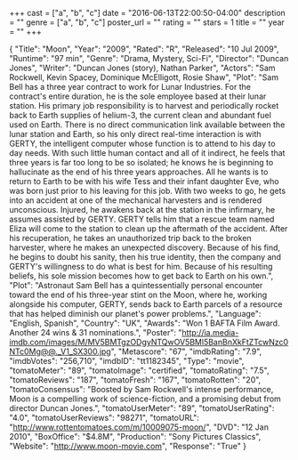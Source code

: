 +++
cast = ["a", "b", "c"]
date = "2016-06-13T22:00:50-04:00"
description = ""
genre = ["a", "b", "c"]
poster_url = ""
rating = ""
stars = 1
title = ""
year = ""
+++


{
  "Title": "Moon",
  "Year": "2009",
  "Rated": "R",
  "Released": "10 Jul 2009",
  "Runtime": "97 min",
  "Genre": "Drama, Mystery, Sci-Fi",
  "Director": "Duncan Jones",
  "Writer": "Duncan Jones (story), Nathan Parker",
  "Actors": "Sam Rockwell, Kevin Spacey, Dominique McElligott, Rosie Shaw",
  "Plot": "Sam Bell has a three year contract to work for Lunar Industries. For the contract's entire duration, he is the sole employee based at their lunar station. His primary job responsibility is to harvest and periodically rocket back to Earth supplies of helium-3, the current clean and abundant fuel used on Earth. There is no direct communication link available between the lunar station and Earth, so his only direct real-time interaction is with GERTY, the intelligent computer whose function is to attend to his day to day needs. With such little human contact and all of it indirect, he feels that three years is far too long to be so isolated; he knows he is beginning to hallucinate as the end of his three years approaches. All he wants is to return to Earth to be with his wife Tess and their infant daughter Eve, who was born just prior to his leaving for this job. With two weeks to go, he gets into an accident at one of the mechanical harvesters and is rendered unconscious. Injured, he awakens back at the station in the infirmary, he assumes assisted by GERTY. GERTY tells him that a rescue team named Eliza will come to the station to clean up the aftermath of the accident. After his recuperation, he takes an unauthorized trip back to the broken harvester, where he makes an unexpected discovery. Because of his find, he begins to doubt his sanity, then his true identity, then the company and GERTY's willingness to do what is best for him. Because of his resulting beliefs, his sole mission becomes how to get back to Earth on his own.",
    "Plot": "Astronaut Sam Bell has a quintessentially personal encounter toward the end of his three-year stint on the Moon, where he, working alongside his computer, GERTY, sends back to Earth parcels of a resource that has helped diminish our planet's power problems.",
  "Language": "English, Spanish",
  "Country": "UK",
  "Awards": "Won 1 BAFTA Film Award. Another 24 wins & 31 nominations.",
  "Poster": "http://ia.media-imdb.com/images/M/MV5BMTgzODgyNTQwOV5BMl5BanBnXkFtZTcwNzc0NTc0Mg@@._V1_SX300.jpg",
  "Metascore": "67",
  "imdbRating": "7.9",
  "imdbVotes": "256,710",
  "imdbID": "tt1182345",
  "Type": "movie",
  "tomatoMeter": "89",
  "tomatoImage": "certified",
  "tomatoRating": "7.5",
  "tomatoReviews": "187",
  "tomatoFresh": "167",
  "tomatoRotten": "20",
  "tomatoConsensus": "Boosted by Sam Rockwell's intense performance, Moon is a compelling work of science-fiction, and a promising debut from director Duncan Jones.",
  "tomatoUserMeter": "89",
  "tomatoUserRating": "4.0",
  "tomatoUserReviews": "98271",
  "tomatoURL": "http://www.rottentomatoes.com/m/10009075-moon/",
  "DVD": "12 Jan 2010",
  "BoxOffice": "$4.8M",
  "Production": "Sony Pictures Classics",
  "Website": "http://www.moon-movie.com",
  "Response": "True"
}
